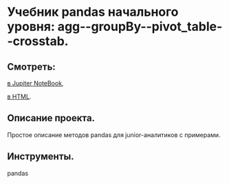 # Учебник pandas начального уровня: agg--groupBy--pivot_table--crosstab.


## Смотреть:
[в Jupiter NoteBook](https://github.com/niksan-da/Portfolio/blob/main/Tutorial_Agg_GroupBy_Pivot_Table_Crosstab/6--Tutorial_Agg--GroupBy--Pivot_Table--Crosstab.ipynb),

[в HTML](https://github.com/niksan-da/Portfolio/blob/main/Tutorial_Agg_GroupBy_Pivot_Table_Crosstab/6--Tutorial_Agg--GroupBy--Pivot_Table--Crosstab.html).

## Описание проекта.
Простое описание методов pandas для junior-аналитиков с примерами.

## Инструменты.
pandas
